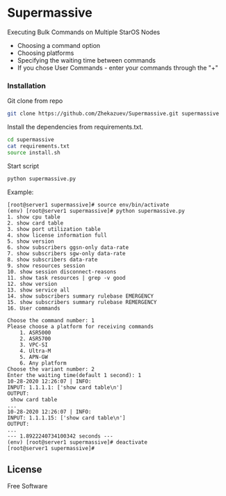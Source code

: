 # Supermassive

Executing Bulk Commands on Multiple StarOS Nodes

  - Choosing a command option
  - Choosing platforms
  - Specifying the waiting time between commands
  - If you chose User Commands - enter your commands through the "+"

### Installation

Git clone from repo
```sh
git clone https://github.com/Zhekazuev/Supermassive.git supermassive
```

Install the dependencies from requirements.txt. 
```sh
cd supermassive
cat requirements.txt
source install.sh
```

Start script
```sh
python supermassive.py
```

Example:
```console
[root@server1 supermassive]# source env/bin/activate
(env) [root@server1 supermassive]# python supermassive.py
1. show cpu table
2. show card table
3. show port utilization table
4. show license information full
5. show version
6. show subscribers ggsn-only data-rate
7. show subscribers sgw-only data-rate
8. show subscribers data-rate
9. show resources session
10. show session disconnect-reasons
11. show task resources | grep -v good
12. show version
13. show service all
14. show subscribers summary rulebase EMERGENCY
15. show subscribers summary rulebase REMERGENCY
16. User commands

Choose the command number: 1
Please choose a platform for receiving commands
    1. ASR5000
    2. ASR5700
    3. VPC-SI
    4. Ultra-M
    5. APN-GW
    6. Any platform
Choose the variant number: 2
Enter the waiting time(default 1 second): 1
10-28-2020 12:26:07 | INFO:
INPUT: 1.1.1.1: ['show card table\n']
OUTPUT:
 show card table
...
10-28-2020 12:26:07 | INFO:
INPUT: 1.1.1.15: ['show card table\n']
OUTPUT:
...
--- 1.8922240734100342 seconds ---
(env) [root@server1 supermassive]# deactivate
[root@server1 supermassive]#
```


License
----
Free Software
